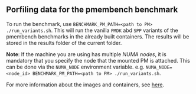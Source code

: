 ## Porfiling data for the pmembench benchmark

To run the benchmark, use `BENCHMARK_PM_PATH=<path to PM> ./run_variants.sh`. 
This will run the vanilla `PMDK` abd `SPP` variants of the pmembench benchmarks in the already built containers.
The results will be stored in the results folder of the current folder.

**Note**: If the machine you are using has multiple *NUMA nodes*, it is mandatory that you specify the node that the mounted PM is attached.
This can be done via the `NUMA_NODE` environment variable.
e.g. `NUMA_NODE=<node_id> BENCHMARK_PM_PATH=<path to PM> ./run_variants.sh`.

For more information about the images and containers, see [here](/utils/docker/README.md).